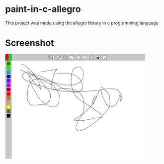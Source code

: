 # paint-in-c-allegro

This project was made using the allegro library in c programming language

# Screenshot
<p align="left">
  <img src="https://raw.githubusercontent.com/dogukanozcan/paint-in-c-allegro/master/Screenshot.bmp" width="450" title="Screenshot"/>
</p>
